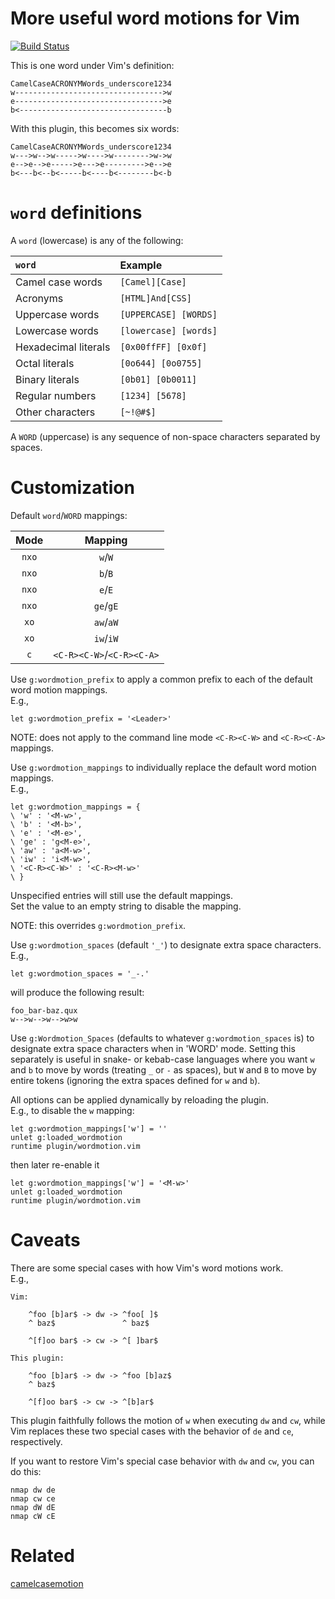More useful word motions for Vim
=================================

[![Build Status](https://travis-ci.org/chaoren/vim-wordmotion.svg?branch=master)](https://travis-ci.org/chaoren/vim-wordmotion)

This is one word under Vim's definition:

```
CamelCaseACRONYMWords_underscore1234
w--------------------------------->w
e--------------------------------->e
b<---------------------------------b
```

With this plugin, this becomes six words:

```
CamelCaseACRONYMWords_underscore1234
w--->w-->w----->w---->w-------->w->w
e-->e-->e----->e--->e--------->e-->e
b<---b<--b<-----b<----b<--------b<-b
```

`word` definitions
==================

A `word` (lowercase) is any of the following:

| `word`               | Example               |
|:---------------------|:----------------------|
| Camel case words     | `[Camel][Case]`       |
| Acronyms             | `[HTML]And[CSS]`      |
| Uppercase words      | `[UPPERCASE] [WORDS]` |
| Lowercase words      | `[lowercase] [words]` |
| Hexadecimal literals | `[0x00ffFF] [0x0f]`   |
| Octal literals       | `[0o644] [0o0755]`    |
| Binary literals      | `[0b01] [0b0011]`     |
| Regular numbers      | `[1234] [5678]`       |
| Other characters     | `[~!@#$]`             |

A `WORD` (uppercase) is any sequence of non-space characters separated by
spaces.

Customization
=============

Default `word`/`WORD` mappings:

| Mode  | Mapping                   |
|:-----:|:-------------------------:|
| `nxo` | `w`/`W`                   |
| `nxo` | `b`/`B`                   |
| `nxo` | `e`/`E`                   |
| `nxo` | `ge`/`gE`                 |
| `xo`  | `aw`/`aW`                 |
| `xo`  | `iw`/`iW`                 |
| `c`   | `<C-R><C-W>`/`<C-R><C-A>` |

Use `g:wordmotion_prefix` to apply a common prefix to each of the default word
motion mappings.  
E.g.,
```
let g:wordmotion_prefix = '<Leader>'
```
NOTE: does not apply to the command line mode `<C-R><C-W>` and `<C-R><C-A>`
mappings.

Use `g:wordmotion_mappings` to individually replace the default word motion
mappings.  
E.g.,
```
let g:wordmotion_mappings = {
\ 'w' : '<M-w>',
\ 'b' : '<M-b>',
\ 'e' : '<M-e>',
\ 'ge' : 'g<M-e>',
\ 'aw' : 'a<M-w>',
\ 'iw' : 'i<M-w>',
\ '<C-R><C-W>' : '<C-R><M-w>'
\ }
```
Unspecified entries will still use the default mappings.  
Set the value to an empty string to disable the mapping.

NOTE: this overrides `g:wordmotion_prefix`.

Use `g:wordmotion_spaces` (default `'_'`) to designate extra space characters.  
E.g.,
```
let g:wordmotion_spaces = '_-.'
```
will produce the following result:
```
foo_bar-baz.qux
w-->w-->w-->w>w
```

Use `g:Wordmotion_Spaces` (defaults to whatever `g:wordmotion_spaces` is) to
designate extra space characters when in 'WORD' mode. Setting this
separately is useful in snake- or kebab-case languages where you want `w`
and `b` to move by words (treating `_` or `-` as spaces), but `W` and `B` to
move by entire tokens (ignoring the extra spaces defined for `w` and `b`).

All options can be applied dynamically by reloading the plugin.  
E.g., to disable the `w` mapping:
```
let g:wordmotion_mappings['w'] = ''
unlet g:loaded_wordmotion
runtime plugin/wordmotion.vim
```
then later re-enable it
```
let g:wordmotion_mappings['w'] = '<M-w>'
unlet g:loaded_wordmotion
runtime plugin/wordmotion.vim
```

Caveats
=======

There are some special cases with how Vim's word motions work.  
E.g.,
```
Vim:

	^foo [b]ar$ -> dw -> ^foo[ ]$
	^ baz$               ^ baz$

	^[f]oo bar$ -> cw -> ^[ ]bar$

This plugin:

	^foo [b]ar$ -> dw -> ^foo [b]az$
	^ baz$

	^[f]oo bar$ -> cw -> ^[b]ar$
```
This plugin faithfully follows the motion of `w` when executing `dw` and `cw`,
while Vim replaces these two special cases with the behavior of `de` and `ce`,
respectively.

If you want to restore Vim's special case behavior with `dw` and `cw`, you can
do this:
```
nmap dw de
nmap cw ce
nmap dW dE
nmap cW cE
```

Related
=======
[camelcasemotion](http://www.vim.org/scripts/script.php?script_id=1905)
